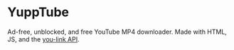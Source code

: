 # YuppTube
Ad-free, unblocked, and free YouTube MP4 downloader.
Made with HTML, JS, and the [you-link API](https://you-link.herokuapp.com).
